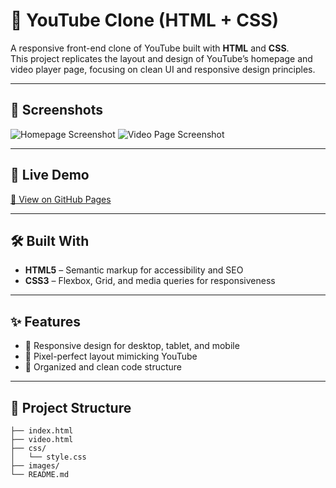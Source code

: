 # 🎥 YouTube Clone (HTML + CSS)

A responsive front-end clone of YouTube built with **HTML** and **CSS**.  
This project replicates the layout and design of YouTube’s homepage and video player page, focusing on clean UI and responsive design principles.

---

## 📸 Screenshots
<!-- Add screenshots here -->
![Homepage Screenshot](images/homepage.png)
![Video Page Screenshot](images/video.png)

---

## 🚀 Live Demo
[🔗 View on GitHub Pages](https://yourusername.github.io/your-repo-name/)

---

## 🛠️ Built With
- **HTML5** – Semantic markup for accessibility and SEO
- **CSS3** – Flexbox, Grid, and media queries for responsiveness

---

## ✨ Features
- 🎯 Responsive design for desktop, tablet, and mobile
- 🎨 Pixel-perfect layout mimicking YouTube
- 📂 Organized and clean code structure

---

## 📂 Project Structure
```plaintext
├── index.html
├── video.html
├── css/
│   └── style.css
├── images/
└── README.md
